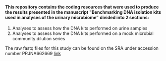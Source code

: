 #### This repository contains the coding resources that were used to produce the results presented in the manuscript "Benchmarking DNA isolation kits used in analyses of the urinary microbiome" divided into 2 sections:

1. Analyses to assess how the DNA kits performed on urine samples
2. Analyses to assess how the DNA kits performed on a mock microbial community dilution series

The raw fastq files for this study can be found on the SRA under accession number PRJNA662669 [link](https://www.ncbi.nlm.nih.gov/sra?linkname=bioproject_sra_all&from_uid=662669)
